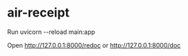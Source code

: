 # air-receipt


Run
uvicorn --reload main:app


Open
http://127.0.0.1:8000/redoc
or
http://127.0.0.1:8000/doc


